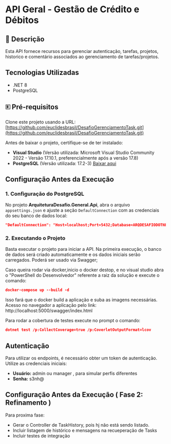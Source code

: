 # API Geral - Gestão de Crédito e Débitos

## 📌 Descrição

Esta API fornece recursos para gerenciar autenticação, tarefas, projetos, historico e comentário associados ao gerenciamento de tarefas/projetos.

## Tecnologias Utilizadas

- .NET 8
- PostgreSQL

## 🗉 Pré-requisitos

Clone este projeto usando a URL: [https://github.com/euclidesbrasil/DesafioGerenciamentoTask.git](https://github.com/euclidesbrasil/DesafioGerenciamentoTask.git)

Antes de baixar o projeto, certifique-se de ter instalado:

- **Visual Studio** (Versão utilizada: Microsoft Visual Studio Community 2022 - Versão 17.10.1, preferencialmente após a versão 17.8)
- **PostgreSQL** (Versão utilizada: 17.2-3) [Baixar aqui](https://www.enterprisedb.com/downloads/postgres-postgresql-downloads)

##  Configuração Antes da Execução

### 1. Configuração do PostgreSQL

No projeto **ArquiteturaDesafio.General.Api**, abra o arquivo `appsettings.json` e ajuste a seção `DefaultConnection` com as credenciais do seu banco de dados local:

```json
"DefaultConnection": "Host=localhost;Port=5432;Database=ARQDESAFIODOTNETTASK;Username=postgres;Password=admin"
```

### 2. Executando o Projeto

Basta executar o projeto para iniciar a API. Na primeira execução, o banco de dados será criado automaticamente e os dados iniciais serão carregados. Poderá ser usado via Swagger;

Caso queira rodar via docker,inicio o docker destop, e no visual studio abra o "PowerShell do Desenvolvedor" referente a raiz da solução e execute o comando:
```json
docker-compose up --build -d
```
Isso fará que o docker build a aplicação e suba as imagens necessárias. Acesso no navegador a aplicação pelo link: 
 http://localhost:5000/swagger/index.html
 
 Para rodar a cobertura de testes execute no prompt o comando:
 ```json
 dotnet test /p:CollectCoverage=true /p:CoverletOutputFormat=lcov
 ```
##  Autenticação

Para utilizar os endpoints, é necessário obter um token de autenticação. Utilize as credenciais iniciais:

- **Usuário:** admin ou manager , para simular perfis diferentes
- **Senha:** s3nh@

##  Configuração Antes da Execução ( Fase 2: Refinamento )
Para proxima fase:
- Gerar o Controller de TaskHistory, pois hj não está sendo listado.
- Incluir listagem de histórico e mensagens na recueperação de Tasks
- Incluir testes de integração
  